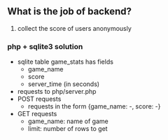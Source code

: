 ## What is the job of backend?

1. collect the score of users anonymously

### php + sqlite3 solution

- sqlite table game_stats has fields
  + game_name
  + score
  + server_time (in seconds)
- requests to php/server.php
- POST requests
  + requests in the form {game_name: -, score: -}
- GET requests
  + game_name: name of game
  + limit: number of rows to get
